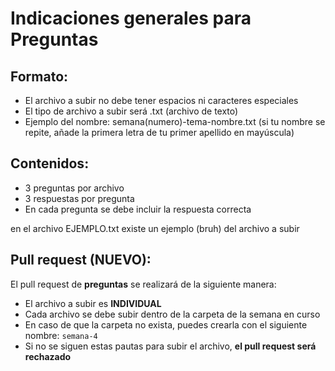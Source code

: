 # Indicaciones generales para Preguntas 

## Formato: 
- El archivo a subir no debe tener espacios ni caracteres especiales
- El tipo de archivo a subir será .txt (archivo de texto)
- Ejemplo del nombre: semana(numero)-tema-nombre.txt (si tu nombre se repite, añade la primera letra de tu primer apellido en mayúscula)

## Contenidos:
- 3 preguntas por archivo
- 3 respuestas por pregunta
- En cada pregunta se debe incluir la respuesta correcta

en el archivo EJEMPLO.txt existe un ejemplo (bruh) del archivo a subir

## Pull request (NUEVO):
El pull request de **preguntas** se realizará de la siguiente manera:
- El archivo a subir es **INDIVIDUAL**
- Cada archivo se debe subir dentro de la carpeta de la semana en curso
- En caso de que la carpeta no exista, puedes crearla con el siguiente nombre:
  `semana-4`
- Si no se siguen estas pautas para subir el archivo, **el pull request será rechazado**
